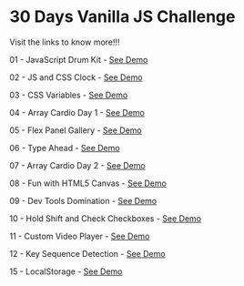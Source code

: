 # 30 Days Vanilla JS Challenge
Visit the links to know more!!!

01 - JavaScript Drum Kit - <a href="https://joydeeproy87.github.io/JavaScript_30/01-JavaScript_Drum_Kit/" target="_blank">See Demo</a>


02 - JS and CSS Clock - <a href="https://joydeeproy87.github.io/JavaScript_30/02-JS_and_CSS_Clock/" target="_blank">See Demo</a>


03 - CSS Variables - <a href="https://joydeeproy87.github.io/JavaScript_30/03-CSS_Variables/" target="_blank">See Demo</a>


04 - Array Cardio Day 1 - <a href="https://joydeeproy87.github.io/JavaScript_30/04-Array_Cardio_Day_1/" target="_blank">See Demo</a>


05 - Flex Panel Gallery - <a href="https://joydeeproy87.github.io/JavaScript_30/05-Flex_Panel_Gallery/" target="_blank">See Demo</a>


06 - Type Ahead - <a href="https://joydeeproy87.github.io/JavaScript_30/06-Type_Ahead/" target="_blank">See Demo</a>


07 - Array Cardio Day 2 - <a href="https://joydeeproy87.github.io/JavaScript_30/07-Array_Cardio_Day_2/" target="_blank">See Demo</a>


08 - Fun with HTML5 Canvas - <a href="https://joydeeproy87.github.io/JavaScript_30/08-Fun_with_HTML5_Canvas/" target="_blank">See Demo</a>


09 - Dev Tools Domination - <a href="https://joydeeproy87.github.io/JavaScript_30/09-Dev_Tools_Domination/" target="_blank">See Demo</a>


10 - Hold Shift and Check Checkboxes - <a href="https://joydeeproy87.github.io/JavaScript_30/10-Hold_Shift_and_Check_Checkboxes/" target="_blank">See Demo</a>


11 - Custom Video Player - <a href="https://joydeeproy87.github.io/JavaScript_30/11-Custom_Video_Player/" target="_blank">See Demo</a>


12 - Key Sequence Detection - <a href="https://joydeeproy87.github.io/JavaScript_30/12-Key_Sequence_Detection/" target="_blank">See Demo</a>


15 - LocalStorage - <a href="https://joydeeproy87.github.io/JavaScript_30/15-LocalStorage/" target="_blank">See Demo</a>
